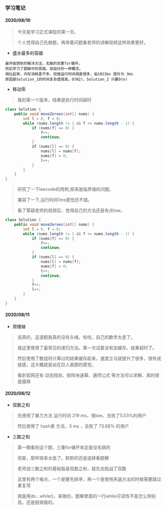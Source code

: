 ### 学习笔记
#### 2020/08/10

> 今天是学习正式课程的第一天。
>
> 个人觉得自己先做题，再带着问题看老师的讲解视频这样效果更好。
 
- 盛水最多的容器 
``` text
最开始想到的解决方法，无脑的双重for循环。
然后学习了题解中的思路，双指针的一种概念。
相比起来，内存消耗差不多，但是运行时间相差很多，由1023ms 提升为 3ms
原因是Solution_1的时间复杂度很高，O(N2)，Solution_2 只要O(n)
```

- 移动零

> 我的第一个版本，结果是执行时间超时

```java
class Solution {
    public void moveZeroes(int[] nums) {
        int l = 0, f = 0;
        while (nums.length != 1 && f <= nums.length - 1) {
            if (nums[f] == 0) {
                f++;
                continue;
            }
            if (nums[l] == 0) {
                nums[l] = nums[f];
                nums[f] = 0;
                l++;
            }
        }
    }
}
```

> 研究了一下leecode的用例,原来是临界值的问题。
>
> 兼容了一下,运行时间1ms感觉还不错。
>
> 看了覃超老师的视频后，觉得自己的方法还是有点low。
>

```java
class Solution {
    public void moveZeroes(int[] nums) {
        int l = 0, f = 0;
        while (nums.length != 1 && f <= nums.length - 1) {
            if (nums[f] == 0) {
                f++;
                continue;
            }
            if (nums[l] == 0) {
                nums[l] = nums[f];
                nums[f] = 0;
                l++;
                continue;
            }
            f++;
            l++;
        }
    }
}
```

#### 2020/08/11

- 爬楼梯
> 说真的，这道题我真的没有头绪。哈哈，自己的数学太差了。
>
> 我这里使用了最常见的递归方法。第一次试着没有加缓存，结果超时了。
>
> 然后使用了数组将计算过的结果缓存起来，速度立马就提升了很多，很有成就感，这大概就是站在巨人肩膀的感觉。
>
> 看到官网还有 动态规划、矩阵快速幂、通项公式 等方法可以求解，真的很是膜拜

#### 2020/08/12
- 双数之和
> 先使用了暴力方法 运行时间 219 ms，很low，击败了5.03%的用户
>
> 然后使用了 hash表 方法，3 ms ，击败了 73.68% 的用户
>

- 三数之和
> 第一眼看到这个题，三重for循环肯定是没毛病的
>
> 但是，那样效率太低了。默默的还是选择看题解
>
> 老师说三数之和的基础版是双数之和，就先去挑战了双数
>
> 这里有两个难点，一个是要先排序，再一个是使用夹逼方法的时候需要跳过重复项
>
> 我是用do...while()，来做的，题解里面的一行while可读性不是怎么特别高，还是挺佩服的。


